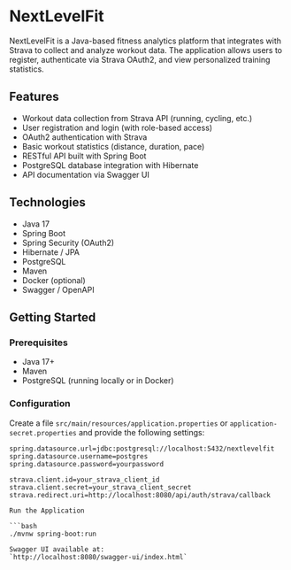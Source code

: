 # NextLevelFit

NextLevelFit is a Java-based fitness analytics platform that integrates with Strava to collect and analyze workout data. The application allows users to register, authenticate via Strava OAuth2, and view personalized training statistics.

## Features

-  Workout data collection from Strava API (running, cycling, etc.)
-  User registration and login (with role-based access)
-  OAuth2 authentication with Strava
-  Basic workout statistics (distance, duration, pace)
-  RESTful API built with Spring Boot
-  PostgreSQL database integration with Hibernate
-  API documentation via Swagger UI

## Technologies

- Java 17
- Spring Boot
- Spring Security (OAuth2)
- Hibernate / JPA
- PostgreSQL
- Maven
- Docker (optional)
- Swagger / OpenAPI

## Getting Started

### Prerequisites

- Java 17+
- Maven
- PostgreSQL (running locally or in Docker)

### Configuration

Create a file `src/main/resources/application.properties` or `application-secret.properties` and provide the following settings:

```properties
spring.datasource.url=jdbc:postgresql://localhost:5432/nextlevelfit
spring.datasource.username=postgres
spring.datasource.password=yourpassword

strava.client.id=your_strava_client_id
strava.client.secret=your_strava_client_secret
strava.redirect.uri=http://localhost:8080/api/auth/strava/callback

Run the Application

```bash
./mvnw spring-boot:run

Swagger UI available at:
`http://localhost:8080/swagger-ui/index.html`
